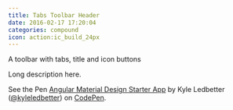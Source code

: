 ```yaml
---
title: Tabs Toolbar Header
date: 2016-02-17 17:20:04
categories: compound
icon: action:ic_build_24px
---
```


A toolbar with tabs, title and icon buttons
<!-- more -->
Long description here.

<p data-height="452" data-theme-id="0" data-slug-hash="gpBOdK" data-default-tab="result" data-user="kyleledbetter" class='codepen'>See the Pen <a href='http://codepen.io/kyleledbetter/pen/gpBOdK/'>Angular Material Design Starter App</a> by Kyle Ledbetter (<a href='http://codepen.io/kyleledbetter'>@kyleledbetter</a>) on <a href='http://codepen.io'>CodePen</a>.</p>
<script async src="//assets.codepen.io/assets/embed/ei.js"></script>
